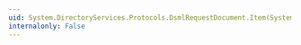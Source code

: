 ```yaml
---
uid: System.DirectoryServices.Protocols.DsmlRequestDocument.Item(System.Int32)
internalonly: False
---
```

